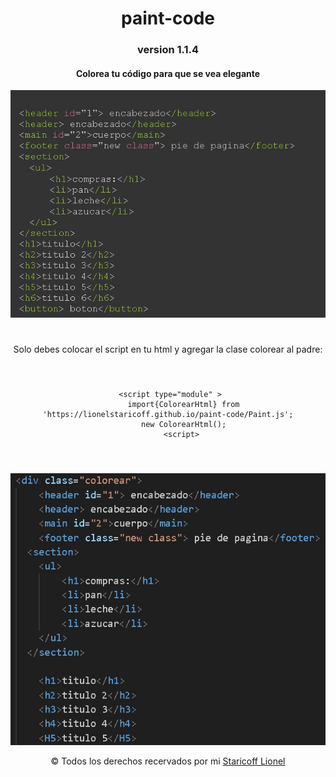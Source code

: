 <div align=center>

# paint-code

### version 1.1.4

<h4>Colorea tu código para que se vea <b>elegante</b></h4>

<img src='./html_coloreado.jpeg'>

#

Solo debes colocar el script en tu html y agregar la clase colorear al padre:
#

<pre>
<code>
   &lt;script type="module" &gt;  
       import{ColorearHtml} from 'https://lionelstaricoff.github.io/paint-code/Paint.js';
       new ColorearHtml();
      &lt;script&gt;
</code>
</pre>

#
<img src='./html.jpeg'>

&copy; Todos los derechos recervados por mi <a target=_blank href="https://www.linkedin.com/in/lionel-staricoff/"> Staricoff Lionel</a>

</div>